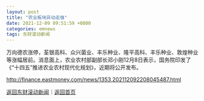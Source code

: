 ```yaml
---
layout: post
title: "农业板块异动走强"
date: 2021-12-09 09:51:59 +0800
categories: emnews
tags: 东财滚动新闻
---
```


万向德农涨停，荃银高科、众兴菌业、丰乐种业、隆平高科、丰乐种业、敦煌种业等涨幅居前。消息面上，农业农村部副部长邓小刚12月8日表示，国务院印发了《“十四五”推进农业农村现代化规划》，近期将公开发布。

<http://finance.eastmoney.com/news/1353,202112092208045487.html>

[返回东财滚动新闻](//finews.withounder.com/emnews/)｜[返回首页](//finews.withounder.com/)